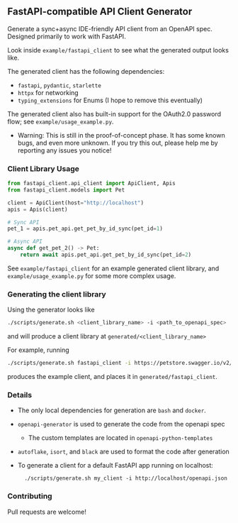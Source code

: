 ## FastAPI-compatible API Client Generator

Generate a sync+async IDE-friendly API client from an OpenAPI spec. Designed primarily to work with FastAPI.

Look inside `example/fastapi_client` to see what the generated output looks like. 

The generated client has the following dependencies:
* `fastapi`, `pydantic`, `starlette`
* `httpx` for networking
* `typing_extensions` for Enums (I hope to remove this eventually)

The generated client also has built-in support for the OAuth2.0 password flow; see `example/usage_example.py`. 

* Warning: This is still in the proof-of-concept phase. It has some known bugs, and even more unknown.
If you try this out, please help me by reporting any issues you notice! 

### Client Library Usage

```python
from fastapi_client.api_client import ApiClient, Apis
from fastapi_client.models import Pet

client = ApiClient(host="http://localhost")
apis = Apis(client)

# Sync API 
pet_1 = apis.pet_api.get_pet_by_id_sync(pet_id=1)

# Async API
async def get_pet_2() -> Pet:
    return await apis.pet_api.get_pet_by_id_sync(pet_id=2)
```

See `example/fastapi_client` for an example generated client library,
and `example/usage_example.py` for some more complex usage. 

### Generating the client library

Using the generator looks like
```bash
./scripts/generate.sh <client_library_name> -i <path_to_openapi_spec>
```
and will produce a client library at `generated/<client_library_name>`

For example, running
```bash
./scripts/generate.sh fastapi_client -i https://petstore.swagger.io/v2/swagger.json
```
produces the example client, and places it in `generated/fastapi_client`.


### Details

* The only local dependencies for generation are `bash` and `docker`.
* `openapi-generator` is used to generate the code from the openapi spec
    * The custom templates are located in `openapi-python-templates`
* `autoflake`, `isort`, and `black` are used to format the code after generation
* To generate a client for a default FastAPI app running on localhost:
        
        ./scripts/generate.sh my_client -i http://localhost/openapi.json


### Contributing

Pull requests are welcome!
